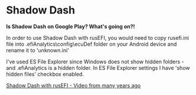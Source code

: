 # Shadow Dash

**Is Shadow Dash on Google Play? What's going on?!**

In order to use Shadow Dash with rusEFI, you would need to copy rusefi.ini file into .efiAnalytics\config\ecuDef folder on your Android device and rename it to 'unknown.ini'

I've used ES File Explorer since Windows does not show hidden folders - and .efiAnalytics is a hidden folder. In ES File Explorer settings I have 'show hidden files' checkbox enabled.

[Shadow Dash with rusEFI - Video from many years ago](https://youtu.be/ys9shIX1vBw)
